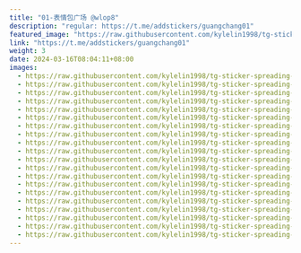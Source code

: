 ```yaml
---
title: "01-表情包广场 @wlop8"
description: "regular: https://t.me/addstickers/guangchang01"
featured_image: "https://raw.githubusercontent.com/kylelin1998/tg-sticker-spreading-worldwide-images/main/img/5c180fd3-bf54-400c-ac8b-c45da88ce8cc.jpg"
link: "https://t.me/addstickers/guangchang01"
weight: 3
date: 2024-03-16T08:04:11+08:00
images:
  - https://raw.githubusercontent.com/kylelin1998/tg-sticker-spreading-worldwide-images/main/img/5c180fd3-bf54-400c-ac8b-c45da88ce8cc.jpg
  - https://raw.githubusercontent.com/kylelin1998/tg-sticker-spreading-worldwide-images/main/img/ae348139-ee2a-4617-8ca3-f8b2d70e3c87.jpg
  - https://raw.githubusercontent.com/kylelin1998/tg-sticker-spreading-worldwide-images/main/img/ebec3eaf-88f0-482f-b664-d65181745452.jpg
  - https://raw.githubusercontent.com/kylelin1998/tg-sticker-spreading-worldwide-images/main/img/47c4786c-05cf-425b-95b8-9b896aebbd62.jpg
  - https://raw.githubusercontent.com/kylelin1998/tg-sticker-spreading-worldwide-images/main/img/732258ad-67d6-4930-961d-f52b8d686e70.jpg
  - https://raw.githubusercontent.com/kylelin1998/tg-sticker-spreading-worldwide-images/main/img/d925aaa7-7b98-4bfb-9af1-108f66e41c7a.jpg
  - https://raw.githubusercontent.com/kylelin1998/tg-sticker-spreading-worldwide-images/main/img/a6907ebf-f904-48f4-9a7b-94ed026b7af5.jpg
  - https://raw.githubusercontent.com/kylelin1998/tg-sticker-spreading-worldwide-images/main/img/18d7c395-f8fe-4eb9-897b-7318f53d141a.jpg
  - https://raw.githubusercontent.com/kylelin1998/tg-sticker-spreading-worldwide-images/main/img/d666aab8-a87e-4185-8ced-c89e21642552.jpg
  - https://raw.githubusercontent.com/kylelin1998/tg-sticker-spreading-worldwide-images/main/img/7bfd44a4-968f-44c1-a46e-da4c99dd8cf4.jpg
  - https://raw.githubusercontent.com/kylelin1998/tg-sticker-spreading-worldwide-images/main/img/59357755-8376-4fbd-bbe9-92d6a80fbc26.jpg
  - https://raw.githubusercontent.com/kylelin1998/tg-sticker-spreading-worldwide-images/main/img/32ff093d-4381-4d35-8e17-3af510bbca53.jpg
  - https://raw.githubusercontent.com/kylelin1998/tg-sticker-spreading-worldwide-images/main/img/5b6526b2-10d7-423c-a67f-c72c8282778c.jpg
  - https://raw.githubusercontent.com/kylelin1998/tg-sticker-spreading-worldwide-images/main/img/772b289e-c82e-4f2f-b11f-874a3d913f2f.jpg
  - https://raw.githubusercontent.com/kylelin1998/tg-sticker-spreading-worldwide-images/main/img/c0bbf8b8-594b-4ccc-9d96-80e6a4b79c8a.jpg
  - https://raw.githubusercontent.com/kylelin1998/tg-sticker-spreading-worldwide-images/main/img/4114f82f-17ad-4cca-af3e-1e63287277de.jpg
  - https://raw.githubusercontent.com/kylelin1998/tg-sticker-spreading-worldwide-images/main/img/4c94da55-6be5-482c-a5b7-9b1f424ba8b0.jpg
  - https://raw.githubusercontent.com/kylelin1998/tg-sticker-spreading-worldwide-images/main/img/d0511aca-4442-4495-8030-eb6e0e31e8a0.jpg
  - https://raw.githubusercontent.com/kylelin1998/tg-sticker-spreading-worldwide-images/main/img/fc1d8f54-ee9a-4198-a02e-6b0582760200.jpg
  - https://raw.githubusercontent.com/kylelin1998/tg-sticker-spreading-worldwide-images/main/img/55cd6c98-3ad4-470b-b1af-f6cb2698e011.jpg
---
```

